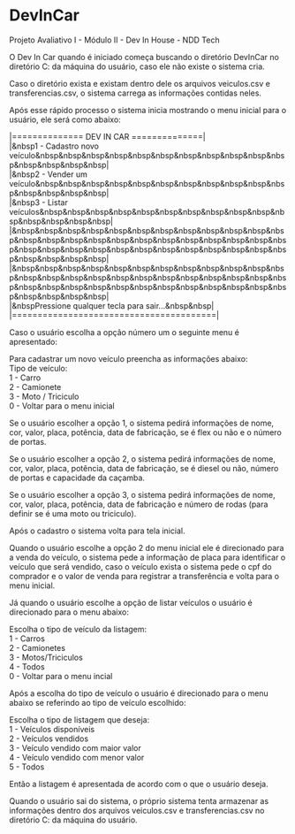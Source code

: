 # DevInCar
Projeto Avaliativo I - Módulo II - Dev In House - NDD Tech

O Dev In Car quando é iniciado começa buscando o diretório DevInCar no diretório C:
da máquina do usuário, caso ele não existe o sistema cria.

Caso o diretório exista e existam dentro dele os arquivos veiculos.csv e transferencias.csv,
o sistema carrega as informações contidas neles.

Após esse rápido processo o sistema inicia mostrando o menu inicial para o usuário, ele será
como abaixo:

|============== DEV IN CAR ==============|</br>
|&nbsp1 - Cadastro novo veículo&nbsp&nbsp&nbsp&nbsp&nbsp&nbsp&nbsp&nbsp&nbsp&nbsp&nbsp&nbsp&nbsp&nbsp&nbsp|</br>
|&nbsp2 - Vender um veículo&nbsp&nbsp&nbsp&nbsp&nbsp&nbsp&nbsp&nbsp&nbsp&nbsp&nbsp&nbsp&nbsp&nbsp&nbsp|</br>
|&nbsp3 - Listar veículos&nbsp&nbsp&nbsp&nbsp&nbsp&nbsp&nbsp&nbsp&nbsp&nbsp&nbsp&nbsp&nbsp&nbsp&nbsp|</br>
|&nbsp&nbsp&nbsp&nbsp&nbsp&nbsp&nbsp&nbsp&nbsp&nbsp&nbsp&nbsp&nbsp&nbsp&nbsp&nbsp&nbsp&nbsp&nbsp&nbsp&nbsp&nbsp&nbsp&nbsp&nbsp&nbsp&nbsp&nbsp&nbsp&nbsp&nbsp&nbsp&nbsp&nbsp&nbsp&nbsp&nbsp&nbsp&nbsp&nbsp|</br>
|&nbsp&nbsp&nbsp&nbsp&nbsp&nbsp&nbsp&nbsp&nbsp&nbsp&nbsp&nbsp&nbsp&nbsp&nbsp&nbsp&nbsp&nbsp&nbsp&nbsp&nbsp&nbsp&nbsp&nbsp&nbsp&nbsp&nbsp&nbsp&nbsp&nbsp&nbsp&nbsp&nbsp&nbsp&nbsp&nbsp&nbsp&nbsp&nbsp&nbsp|</br>
|&nbspPressione qualquer tecla para sair...&nbsp&nbsp|</br>
|========================================|</br>

Caso o usuário escolha a opção número um o seguinte menu é apresentado:

Para cadastrar um novo veículo preencha as informações abaixo:</br>
Tipo de veículo:</br>
1 - Carro</br>
2 - Camionete</br>
3 - Moto / Triciculo</br>
0 - Voltar para o menu inicial</br>


Se o usuário escolher a opção 1, o sistema pedirá informações de nome, cor,
valor, placa, potência, data de fabricação, se é flex ou não e o número de portas.

Se o usuário escolher a opção 2, o sistema pedirá informações de nome, cor,
valor, placa, potência, data de fabricação, se é diesel ou não, número de portas
e capacidade da caçamba.

Se o usuário escolher a opção 3, o sistema pedirá informações de nome, cor,
valor, placa, potência, data de fabricação e número de rodas (para definir
se é uma moto ou triciculo).

Após o cadastro o sistema volta para tela inicial.

Quando o usuário escolhe a opção 2 do menu inicial ele é direcionado
para a venda do veículo, o sistema pede a informação de placa para identificar o
veículo que será vendido, caso o veículo exista o sistema pede o cpf do comprador
e o valor de venda para registrar a transferência e volta para o menu inicial.

Já quando o usuário escolhe a opção de listar veículos o usuário é direcionado para o
menu abaixo:

Escolha o tipo de veículo da listagem:</br>
1 - Carros</br>
2 - Camionetes</br>
3 - Motos/Triciculos</br>
4 - Todos</br>
0 - Voltar para o menu incial</br>


Após a escolha do tipo de veículo o usuário é direcionado para o menu abaixo se referindo
ao tipo de veículo escolhido:

Escolha o tipo de listagem que deseja:</br>
1 - Veículos disponíveis</br>
2 - Veículos vendidos</br>
3 - Veículo vendido com maior valor</br>
4 - Veículo vendido com menor valor</br>
5 - Todos</br>


Então a listagem é apresentada de acordo com o que o usuário deseja.

Quando o usuário sai do sistema, o próprio sistema tenta armazenar as 
informações dentro dos arquivos veiculos.csv e transferencias.csv no
diretório C: da máquina do usuário.
